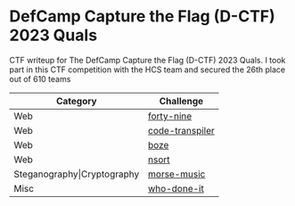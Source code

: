 # DefCamp Capture the Flag (D-CTF) 2023 Quals
CTF writeup for The DefCamp Capture the Flag (D-CTF) 2023 Quals. I took part in this CTF competition with the HCS team and secured the 26th place out of 610 teams

| Category | Challenge |
| --- | --- |
| Web | [forty-nine](/2023/DefCamp%20Capture%20the%20Flag%20(D-CTF)%202023%20Quals/who-done-it)
| Web | [code-transpiler](/2023/DefCamp%20Capture%20the%20Flag%20(D-CTF)%202023%20Quals/code-transpiler)
| Web | [boze](/2023/DefCamp%20Capture%20the%20Flag%20(D-CTF)%202023%20Quals/boze)
| Web | [nsort](/2023/DefCamp%20Capture%20the%20Flag%20(D-CTF)%202023%20Quals/nsort)
| Steganography\|Cryptography | [morse-music](/2023/DefCamp%20Capture%20the%20Flag%20(D-CTF)%202023%20Quals/morse-music)
| Misc | [who-done-it](/2023/DefCamp%20Capture%20the%20Flag%20(D-CTF)%202023%20Quals/who-done-it)